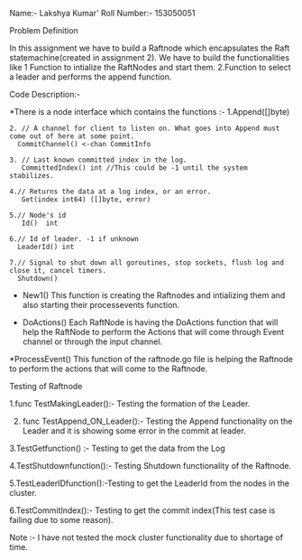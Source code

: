 Name:- Lakshya Kumar'
Roll Number:- 153050051

Problem Definition

In this assignment we have to build a Raftnode which encapsulates the Raft statemachine(created in assignment 2). We have to build the functionalities like 
1 Function to intialize the RaftNodes and start them.
2.Function to select a leader and performs the append function.




Code Description:- 

*There is a node interface which contains the functions :-
        1.Append([]byte)

	2. // A channel for client to listen on. What goes into Append must come out of here at some point.
	  CommitChannel() <-chan CommitInfo

	3. // Last known committed index in the log.
	   CommittedIndex() int //This could be -1 until the system stabilizes.

	4.// Returns the data at a log index, or an error.
	   Get(index int64) ([]byte, error)

	5.// Node's id
	   Id()  int

	6.// Id of leader. -1 if unknown
	  LeaderId() int

	7.// Signal to shut down all goroutines, stop sockets, flush log and close it, cancel timers.
	  Shutdown()

* New1() This function is creating the Raftnodes and intializing them and also starting their processevents function.

* DoActions() Each RaftNode is having the DoActions function that will help the RaftNode to perform the Actions that will come through Event channel or through the input channel.

*ProcessEvent() This function of the raftnode.go file is helping the Raftnode to perform the actions that will come to the Raftnode.


Testing of Raftnode

1.func TestMakingLeader():- Testing the formation of the Leader.

2. func TestAppend_ON_Leader():- Testing the Append functionality on the Leader and it is showing some error in the commit at leader.

3.TestGetfunction() :- Testing to get the data from the Log 

4.TestShutdownfunction():- Testing Shutdown functionality of the Raftnode.

5.TestLeaderIDfunction():-Testing to get the LeaderId from the nodes in the cluster.

6.TestCommitIndex():- Testing to get the commit index(This test case is failing due to some reason).

Note :- I have not tested the mock cluster functionality due to shortage of time.



 




